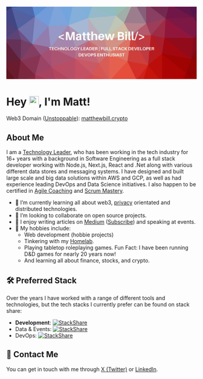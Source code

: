 ![Profile Header](banner.jpeg)

# Hey  <img src="https://media.giphy.com/media/hvRJCLFzcasrR4ia7z/giphy.gif" height="25px" width="25px">, I'm Matt!

Web3 Domain ([Unstoppable](https://unstoppabledomains.com/)): [matthewbill.crypto](http://matthewbill.crypto)

## About Me

I am a [Technology Leader](https://medium.com/@matthewdbill/the-four-pillars-of-engineering-management-ad4db0c8dab6), who has been working in the tech industry for 16+ years with a background in Software Engineering as a full stack developer working with Node.js, Next.js, React and .Net along with various different data stores and messaging systems. I have designed and built large scale and big data solutions within AWS and GCP, as well as had experience leading DevOps and Data Science initiatives. I also happen to be certified in [Agile Coaching](https://www.icagile.com/credentials/f3bcae30-aaa1-4000-bcfe-f5881ae36015) and [Scrum Mastery](https://www.scrumalliance.org/community/profile/mbill2).

- 🌱 I’m currently learning all about web3, [privacy](https://medium.com/p/e855e01b8027) orientated and distributed technologies.
- 💞️ I’m looking to collaborate on open source projects.
- 📖 I enjoy writing articles on [Medium](https://medium.com/@matthewdbill) ([Subscribe](https://matthewdbill.medium.com/subscribe)) and speaking at events.
- 🎲 My hobbies include:
  - Web development (hobbie projects)
  - Tinkering with my [Homelab](HOMELAB.md).
  - Playing tabletop roleplaying games. Fun Fact: I have been running D&D games for nearly 20 years now!
  - And learning all about finance, stocks, and crypto.

## 🛠️ Preferred Stack

Over the years I have worked with a range of different tools and technologies, but the tech stacks I currently prefer can be found on stack share:
- **Development**: [![StackShare](http://img.shields.io/badge/tech-stack-0690fa.svg?style=flat)](https://stackshare.io/matthewdbill/development)
- Data & Events: [![StackShare](http://img.shields.io/badge/tech-stack-0690fa.svg?style=flat)](https://stackshare.io/matthewdbill/data-and-events)
- DevOps: [![StackShare](http://img.shields.io/badge/tech-stack-0690fa.svg?style=flat)](https://stackshare.io/matthewdbill/devops)

## 💬 Contact Me

You can get in touch with me through [X (Twitter)](https://twitter.com/matthewbill) or [LinkedIn](https://www.linkedin.com/in/matthewbill/).
